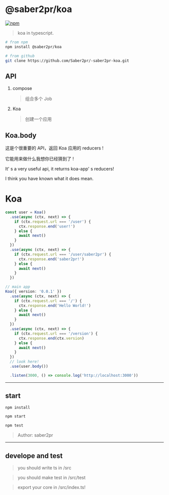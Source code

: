 # @saber2pr/koa

[![npm](https://img.shields.io/npm/v/@saber2pr/koa.svg?color=blue)](https://www.npmjs.com/package/@saber2pr/koa)

> koa in typescript.

```bash
# from npm
npm install @saber2pr/koa

# from github
git clone https://github.com/Saber2pr/-saber2pr-koa.git
```

## API

1. compose

   > 组合多个 Job

2. Koa

   > 创建一个应用

## Koa.body

这是个很重要的 API，返回 Koa 应用的 reducers !

它能用来做什么我想你已经猜到了 !

It' s a very useful api, it returns koa-app' s reducers!

I think you have known what it does mean.

# Koa

```ts
const user = Koa()
  .use(async (ctx, next) => {
    if (ctx.request.url === '/user') {
      ctx.response.end('user!')
    } else {
      await next()
    }
  })
  .use(async (ctx, next) => {
    if (ctx.request.url === '/user/saber2pr') {
      ctx.response.end('saber2pr!')
    } else {
      await next()
    }
  })

// main app
Koa({ version: '0.0.1' })
  .use(async (ctx, next) => {
    if (ctx.request.url === '/') {
      ctx.response.end('Hello World!')
    } else {
      await next()
    }
  })
  .use(async (ctx, next) => {
    if (ctx.request.url === '/version') {
      ctx.response.end(ctx.version)
    } else {
      await next()
    }
  })
  // look here!
  .use(user.body())

  .listen(3000, () => console.log('http://localhost:3000'))
```

---

## start

```bash
npm install
```

```bash
npm start

npm test
```

> Author: saber2pr

---

## develope and test

> you should write ts in /src

> you should make test in /src/test

> export your core in /src/index.ts!
